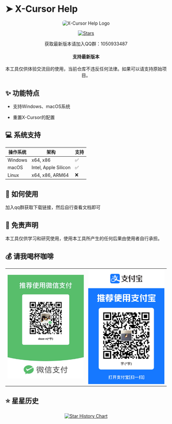 # ➤ X-Cursor Help

<div align="center">
<p align="center">
  <img src="./images/logo.png" alt="X-Cursor Help Logo" width="200" style="border-radius: 6px;"/>
</p>

<p align="center">

[![Stars](https://img.shields.io/github/stars/galaxy-soft/x-cursor-help)](https://github.com/galaxy-soft/x-cursor-help/stargazers)

获取最新版本请加入QQ群：1050933487


</p>


<h4>支持最新版本</h4>

本工具仅供体验交流目的使用，当前仓库不违反任何法律。如果可以请支持原始项目。

</div>

## ✨ 功能特点

* 支持Windows、macOS系统

* 重置X-Cursor的配置

## 💻 系统支持

| 操作系统 | 架构 | 支持 |
|------------------|-------------------|----------|
| Windows | x64, x86 | ✅ |
| macOS | Intel, Apple Silicon | ✅ |
| Linux | x64, x86, ARM64 | ❌ |

## 👀 如何使用

加入qq群获取下载链接，然后自行查看文档即可

## 📩 免责声明

本工具仅供学习和研究使用，使用本工具所产生的任何后果由使用者自行承担。

## 💰 请我喝杯咖啡

<div align="center">
  <table>
    <tr>
      <td>
        <img src="./images/wechat-pay.jpg" alt="微信支付" width="280"/><br>
      </td>
      <td>
        <img src="./images/alipay.jpg" alt="支付宝" width="280"/><br>
      </td>
    </tr>
  </table>
</div>

## ⭐ 星星历史

<div align="center">

[![Star History Chart](https://api.star-history.com/svg?repos=galaxy-soft/x-cursor-help&type=Date)](https://star-history.com/#galaxy-soft/x-cursor-help&Date)

</div>
